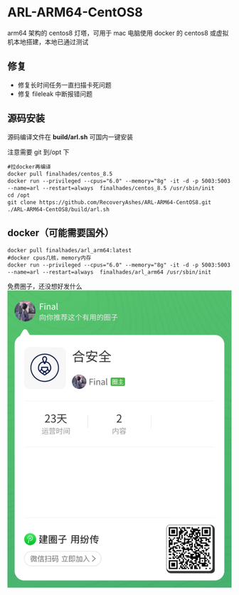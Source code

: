 # ARL-ARM64-CentOS8

arm64 架构的 centos8 灯塔，可用于 mac 电脑使用 docker 的 centos8 或虚拟机本地搭建，本地已通过测试

## 修复

- 修复长时间任务一直扫描卡死问题
- 修复 fileleak 中断报错问题

## 源码安装

源码编译文件在 **build/arl.sh**
可国内一键安装

注意需要 git 到/opt 下

```
#拉docker再编译
docker pull finalhades/centos_8.5
docker run --privileged --cpus="6.0" --memory="8g" -it -d -p 5003:5003 --name=arl --restart=always  finalhades/centos_8.5 /usr/sbin/init
cd /opt
git clone https://github.com/RecoveryAshes/ARL-ARM64-CentOS8.git
./ARL-ARM64-CentOS8/build/arl.sh
```

## docker（可能需要国外）

```
docker pull finalhades/arl_arm64:latest
#docker cpus几核，memory内存
docker run --privileged --cpus="6.0" --memory="8g" -it -d -p 5003:5003 --name=arl --restart=always  finalhades/arl_arm64 /usr/sbin/init
```

免费圈子，还没想好发什么
![alt text](images/image.png)
